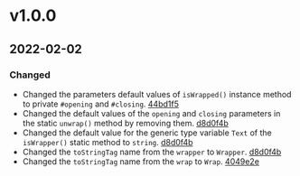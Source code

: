 # v1.0.0

## 2022-02-02

### Changed

* Changed the parameters default values of `isWrapped()` instance method to private `#opening` and `#closing`. [44bd1f5](https://github.com/angular-package/wrapper/commit/44bd1f54d82700440012caa5414a02ff8687ffb2)
* Changed the default values of the `opening` and `closing` parameters in the static `unwrap()` method by removing them. [d8d0f4b](https://github.com/angular-package/wrapper/commit/d8d0f4bb029395a2de180fc38246a9ea81d7eb58)
* Changed the default value for the generic type variable `Text` of the `isWrapper()` static method to `string`. [d8d0f4b](https://github.com/angular-package/wrapper/commit/d8d0f4bb029395a2de180fc38246a9ea81d7eb58)
* Changed the `toStringTag` name from the `wrapper` to `Wrapper`. [d8d0f4b](https://github.com/angular-package/wrapper/commit/d8d0f4bb029395a2de180fc38246a9ea81d7eb58)
* Changed the `toStringTag` name from the `wrap` to `Wrap`. [4049e2e](https://github.com/angular-package/wrapper/commit/4049e2ea09104ac155bf7b385789b40ca7b923c1)

